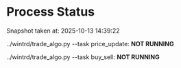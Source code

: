 # Process Status

Snapshot taken at: 2025-10-13 14:39:22

../wintrd/trade_algo.py --task price_update: **NOT RUNNING**

../wintrd/trade_algo.py --task buy_sell: **NOT RUNNING**

